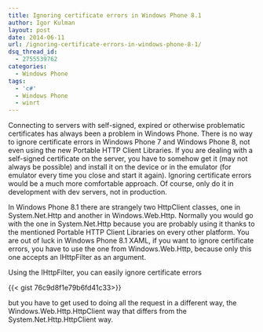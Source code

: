 ```yaml
---
title: Ignoring certificate errors in Windows Phone 8.1
author: Igor Kulman
layout: post
date: 2014-06-11
url: /ignoring-certificate-errors-in-windows-phone-8-1/
dsq_thread_id:
  - 2755539762
categories:
  - Windows Phone
tags:
  - 'c#'
  - Windows Phone
  - winrt
---
```

Connecting to servers with self-signed, expired or otherwise problematic certificates has always been a problem in Windows Phone. There is no way to ignore certificate errors in Windows Phone 7 and Windows Phone 8, not even using the new Portable HTTP Client Libraries. If you are dealing with a self-signed certificate on the server, you have to somehow get it (may not always be possible) and install it on the device or in the emulator (for emulator every time you close and start it again). Ignoring certificate errors would be a much more comfortable approach. Of course, only do it in development with dev servers, not in production.

In Windows Phone 8.1 there are strangely two HttpClient classes, one in System.Net.Http and another in Windows.Web.Http. Normally you would go with the one in System.Net.Http because you are probably using it thanks to the mentioned Portable HTTP Client Libraries on every other platform. You are out of luck in Windows Phone 8.1 XAML, if you want to ignore certificate errors, you have to use the one from Windows.Web.Http, because only this one accepts an IHttpFilter as an argument.

Using the IHttpFilter, you can easily ignore certificate errors

{{< gist 76c9d8f1e79b6fd41c33>}}

but you have to get used to doing all the request in a different way, the Windows.Web.Http.HttpClient way that differs from the System.Net.Http.HttpClient way.
